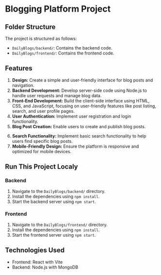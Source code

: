 # Blogging Platform Project

## Folder Structure

The project is structured as follows:

- `DailyBlogs/backend/`: Contains the backend code.
- `DailyBlogs/frontend/`: Contains the frontend code.

## Features

1. **Design:** Create a simple and user-friendly interface for blog posts and navigation.
2. **Backend Development:** Develop server-side code using Node.js to handle user requests and manage blog data.
3. **Front-End Development:** Build the client-side interface using HTML, CSS, and JavaScript, focusing on user-friendly features like post listing, search, and user profile pages.
4. **User Authentication:** Implement user registration and login functionality.
5. **Blog Post Creation:** Enable users to create and publish blog posts.
<!-- 6. **Commenting System:** Allow users to leave comments on blog posts. -->
6. **Search Functionality:** Implement basic search functionality to help users find specific blog posts.
7. **Mobile-Friendly Design:** Ensure the platform is responsive and optimized for mobile devices.

<!-- Post Listing,
Search Post,
User Profile Page,
User Authentication
Blog Post Creation
Responsive Desing -->

## Run This Project Localy

### Backend

1. Navigate to the `DailyBlogs/backend/` directory.
2. Install the dependencies using `npm install`.
3. Start the backend server using `npm start`.

### Frontend

1. Navigate to the `DailyBlogs/frontend/` directory.
2. Install the dependencies using `npm install`.
3. Start the frontend server using `npm start`.

## Technologies Used

- Frontend: React with Vite
- Backend: Node.js with MongoDB
